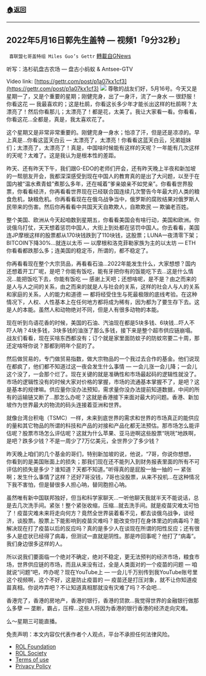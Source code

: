 ###  [:house:返回](README.md)
---


## 2022年5月16日郭先生盖特 — 视频1「9分32秒」
` 喜联盟七哥盖特组 Miles Guo’s Gettr` [轉載自GNews](https://gnews.org/zh-hans/2544020/)

听写：洛杉矶盘古农场 — 盘古小蚂蚁 & Antsee-GTV
 
Video link: [https://gettr.com/post/p1a07kx1cf3](https://gettr.com/post/p1a07kx1cf3)
 ![](https://assets.gnews.org/wp-content/uploads/2022/05/DE936E87-17A8-4B40-BB06-1A5F8B0CCBA6.jpeg) 
尊敬的战友们好，5月16号。今天又是星期一了，又是个重要的星期；刚健完身，出了一身汗，流了一身水 — 很舒服！你看这花 — 我最喜欢的；这是杜鹃，你看这长多少年才能长出这样的杜鹃啊？太漂亮了！然后你看那儿；太漂亮了！都是花，太美了。我让大家看一看。你看看，你看这花…全都是，真是，我太喜欢花了。
 
这个星期又是非常非常重要的。刚健完身一身水；怕凉了汗，但是还是凉凉的。早上真是…你看这蓝天白云 — 太漂亮了，太漂亮！你看看这蓝天白云，兄弟姐妹们；太漂亮了，太漂亮了！真是，中国啥时候能有这样的天呢？一年能有几次这样的天呢？太难了。这是我认为是根本性的差距。
 
昨天、还有昨天下午，我们跟G-EDO的老师们开会，还有昨天晚上半夜和新加坡的一帮朋友开会，我都深深感受到现在中国人的教育真的是出了大问题，以至于在国内被“温水煮青蛙”煮那么多年，还在喊着“爹亲娘亲不如党亲”。你看看世界股票，你看看经济，你再看看世界现在已经联合国连续几次警告今年最大的人类的粮食危机，缺粮危机。你再看看现在在俄乌战争当中，俄罗斯的腐败结果对俄罗斯人民带来的伤害。然后你再看看中共国天天自欺欺人，自欺欺民 — 欺骗老百姓。
 
整个美国、欧洲从今天起咱数到星期五，你看看美国会有啥行动，美国和欧洲。你说俄乌打仗，天天想着惩罚中国人，大街上到处都在惩罚中国人。你去看看，美国连JP摩根这样的股票都从170块钱跌到了110块钱，这股票；LUNA一夜清零下架；BITCOIN下降30%…就连以太币 — 以摩根和洛克菲勒家族为主的以太坊 — ETH你看看都跌那么多；连美国的稳定币，所谓的，都不稳定了。
 
你再看看现在整个大宗货品，再看看石油…2022年能发生什么，大家想想？国内还想着开工厂呢，是吧？你能有饭吃，能有牙把你有的饭能吃下去…这是什么情况…能把饭吃下去，你能有饭吃 — 感谢上天吧；还想啥呢，是不是？由之而来的是人与人之间的关系，由之而来的就是人与社会的关系，这样的社会人与人的关系和家庭的关系，人的能力和道德 — 都将经受住生与死最极限的底线考验。在这种情况下，人权、人性基本上在任何地方都将成为稀有，因为都为了要生存下去。这是人的本能。虽然人和动物绝对不同，但是人有很多动物的本能。
 
现在听到鸟语花香的时候，美国的石油、汽油现在都是5块多钱、6块钱…吓人不吓人呐？4块多钱，3块多钱的油涨了那么多钱，接下来是整个超市供应链崩塌。战友们看看，现在买啥东西都没有；订个就是家里面防蚊子的防蚊帘要二十周，那还定啥呀你说？那都到明年个屁的了。
 
然后做贸易的，专门做贸易指数，做大宗物品的一个我过去合作的基金。他们说现在都疯了，他们都不知道过这一夜会发生什么事情 — 一会儿涨一会儿降；一会儿这个没了，一会那个烂了。现在关键的就是准确性和市场最起码的逻辑性就没了。市场的逻辑性没有的时候大家对价格的掌握，市场的流通基本掌握不了，是吧？这是基本的规律嘛。供应量你没办法预知，需求量你没办法提前知道数据，中间的所有的运输链又断了…那怎么办呢？这就是香港接下来面对最大的问题。香港、新加坡作为世界最大的物流的码头连接着亚洲和世界。
 
就像台湾台积电（TSMC）一样，未来到底世界的需求和世界的市场真正的能供应的量和其它物品的所谓的科技和产品的对接和产品化都无法预估。那市场怎么能评估呢？股票市场怎么评估呢？这就为什么苹果、亚马逊啊这些股票“咣咣”地跌啊，是吧？跌多少钱？不是一周少了7万亿美元，全世界少了多少钱？
 
昨天晚上咱们的几个基金的哥们，特别新加坡的说，他说，“7哥，你说你想想，你看到的是美国账面上的损失；那我们现在还不能列入到财务报表里面的所有不可评估的损失是多少？谁知道？天都不知道。”听得真的是屁股一抽一抽的 — 紧张啊；发生什么事情了这样？还好7哥没钱，7哥也没股票，从来不投机…在这种情况下我不害怕，但是替很多人担心呐，替同胞担心呐。
 
虽然唯有新中国联邦独好，但当和科学家聊天…一听他聊天我就半天不能说话，总是去几次洗手间。紧张！整个紧张收缩，压缩…就去洗手间。就是疫苗灾难太可怕了！疫苗灾难未来将走向何方？竟然全世界装着看不见，都去谈俄乌战争，谈经济，谈股票。股票上下能影响到疫苗灾难吗？能改变你打在身体里边的病毒吗？能解决现在打了疫苗以后的反应吗？真的是多少人在谈现在所谓的阳性反应；还有很多人是症状已经得了病毒，但测试一直就是阴性。那是咋回事呢？他打了“病毒”。我们身边很多这样的人。
 
所以说我们要面临一个绝对不确定，绝对不稳定，更无法预判的经济市场，粮食市场，世界供应链的市场，而且从来没有过，全是人类面对的一个疫苗的问题 — 咱就说“问题”吧，咋办呢？现在YouTube上 — 一会儿千万别传到我YouTube账号里这个视频啊，这个不好，这是防止疫苗的 — 疫苗还是打压对象，就不让你知道疫苗真相。你说咋弄吧？不让知道真相那就没有灾难了吗？不会吧…
 
香港完了，香港的房地产，香港的银行，香港的贷款…我觉得世界的金融银行做那么多孽 — 垄断，霸占，压榨…这些人将因为香港的银行香港的经济走向灾难。
 
么～星期三可能直播。

免责声明：本文内容仅代表作者个人观点，平台不承担任何法律风险。
  
- [ROL Foundation](https://rolfoundation.org/)
- [ROL Society](https://rolsociety.org/)
- [Terms of use](https://gnews.org/terms-of-use-3/)
- [Privacy Policy](https://gnews.org/privacy-policy/)
